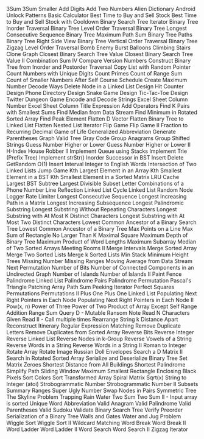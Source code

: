 3Sum
3Sum Smaller
Add Digits
Add Two Numbers
Alien Dictionary
Android Unlock Patterns
Basic Calculator
Best Time to Buy and Sell Stock
Best Time to Buy and Sell Stock with Cooldown
Binary Search Tree Iterator
Binary Tree Inorder Traversal
Binary Tree Level Order Traversal
Binary Tree Longest Consecutive Sequence
Binary Tree Maximum Path Sum
Binary Tree Paths
Binary Tree Right Side View
Binary Tree Vertical Order Traversal
Binary Tree Zigzag Level Order Traversal
Bomb Enemy
Burst Balloons
Climbing Stairs
Clone Graph
Closest Binary Search Tree Value
Closest Binary Search Tree Value II
Combination Sum IV
Compare Version Numbers
Construct Binary Tree from Inorder and Postorder Traversal
Copy List with Random Pointer
Count Numbers with Unique Digits
Count Primes
Count of Range Sum
Count of Smaller Numbers After Self
Course Schedule
Create Maximum Number
Decode Ways
Delete Node in a Linked List
Design Hit Counter
Design Phone Directory
Design Snake Game
Design Tic-Tac-Toe
Design Twitter
Dungeon Game
Encode and Decode Strings
Excel Sheet Column Number
Excel Sheet Column Title
Expression Add Operators
Find K Pairs with Smallest Sums
Find Median from Data Stream
Find Minimum in Rotated Sorted Array
Find Peak Element
Flatten D Vector
Flatten Binary Tree to Linked List
Flatten Nested List Iterator
Flip Game
Flip Game II
Fraction to Recurring Decimal
Game of Life
Generalized Abbreviation
Generate Parentheses
Graph Valid Tree
Gray Code
Group Anagrams
Group Shifted Strings
Guess Number Higher or Lower
Guess Number Higher or Lower II
H-Index
House Robber II
Implement Queue using Stacks
Implement Trie (Prefix Tree)
Implement strStr()
Inorder Successor in BST
Insert Delete GetRandom O(1)
Insert Interval
Integer to English Words
Intersection of Two Linked Lists
Jump Game
Kth Largest Element in an Array
Kth Smallest Element in a BST
Kth Smallest Element in a Sorted Matrix
LRU Cache
Largest BST Subtree
Largest Divisible Subset
Letter Combinations of a Phone Number
Line Reflection
Linked List Cycle
Linked List Random Node
Logger Rate Limiter
Longest Consecutive Sequence
Longest Increasing Path in a Matrix
Longest Increasing Subsequence
Longest Palindromic Substring
Longest Substring Without Repeating Characters
Longest Substring with At Most K Distinct Characters
Longest Substring with At Most Two Distinct Characters
Lowest Common Ancestor of a Binary Search Tree
Lowest Common Ancestor of a Binary Tree
Max Points on a Line
Max Sum of Rectangle No Larger Than K
Maximal Square
Maximum Depth of Binary Tree
Maximum Product of Word Lengths
Maximum Subarray
Median of Two Sorted Arrays
Meeting Rooms II
Merge Intervals
Merge Sorted Array
Merge Two Sorted Lists
Merge k Sorted Lists
Min Stack
Minimum Height Trees
Missing Number
Missing Ranges
Moving Average from Data Stream
Next Permutation
Number of  Bits
Number of Connected Components in an Undirected Graph
Number of Islands
Number of Islands II
Paint Fence
Palindrome Linked List
Palindrome Pairs
Palindrome Permutation
Pascal's Triangle
Patching Array
Path Sum
Peeking Iterator
Perfect Squares
Permutations
Permutations II
Plus One
Plus One Linked List
Populating Next Right Pointers in Each Node
Populating Next Right Pointers in Each Node II
Pow(x, n)
Power of Three
Power of Two
Product of Array Except Self
Range Addition
Range Sum Query D - Mutable
Ransom Note
Read N Characters Given Read II - Call multiple times
Rearrange String k Distance Apart
Reconstruct Itinerary
Regular Expression Matching
Remove Duplicate Letters
Remove Duplicates from Sorted Array
Reverse Bits
Reverse Integer
Reverse Linked List
Reverse Nodes in k-Group
Reverse Vowels of a String
Reverse Words in a String
Reverse Words in a String II
Roman to Integer
Rotate Array
Rotate Image
Russian Doll Envelopes
Search a D Matrix II
Search in Rotated Sorted Array
Serialize and Deserialize Binary Tree
Set Matrix Zeroes
Shortest Distance from All Buildings
Shortest Palindrome
Simplify Path
Sliding Window Maximum
Smallest Rectangle Enclosing Black Pixels
Sort Colors
Sort Transformed Array
Spiral Matrix
Sqrt(x)
String to Integer (atoi)
Strobogrammatic Number
Strobogrammatic Number II
Subsets
Summary Ranges
Super Ugly Number
Swap Nodes in Pairs
Symmetric Tree
The Skyline Problem
Trapping Rain Water
Two Sum
Two Sum II - Input array is sorted
Unique Word Abbreviation
Valid Anagram
Valid Palindrome
Valid Parentheses
Valid Sudoku
Validate Binary Search Tree
Verify Preorder Serialization of a Binary Tree
Walls and Gates
Water and Jug Problem
Wiggle Sort
Wiggle Sort II
Wildcard Matching
Word Break
Word Break II
Word Ladder
Word Ladder II
Word Search
Word Search II
Zigzag Iterator
